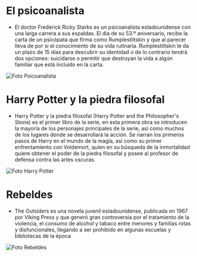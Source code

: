 # El psicoanalista
- El doctor Frederick Ricky Starks es un psicoanalista estadounidense con una larga carrera a sus espaldas. El día de su 53.º aniversario, recibe la carta de un psicópata que firma como Rumplestiltskin y que al parecer lleva de por si el conocimiento de su vida rutinaria. Rumplestiltskin le da un plazo de 15 días para descubrir su identidad o de lo contrario tendrá dos opciones: suicidarse o permitir que destruyan la vida a algún familiar que está incluido en la carta.

![Foto Psicoanalista](https://images-na.ssl-images-amazon.com/images/I/91+kOSzUs6L.jpg)

# Harry Potter y la piedra filosofal
- Harry Potter y la piedra filosofal (Harry Potter and the Philosopher's Stone) es el primer libro de la serie, 
en esta primera obra se introducen la mayoría de los personajes principales de la serie, así como muchos de los lugares donde se desarrollará la acción. Se narran los primeros pasos de Harry en el mundo de la magia, así como su primer enfrentamiento con Voldemort, quien en su búsqueda de la inmortalidad quiere obtener el poder de la piedra filosofal y posee al profesor de defensa contra las artes oscuras.

![Foto Harry Potter](https://www.libroaventura.cl/wp-content/uploads/Categorias/Novelas/La-piedra-filosofal.png)

# Rebeldes
- The Outsiders es una novela juvenil estadounidense, publicada en 1967 por Viking Press y que generó gran controversia por el tratamiento de la violencia, el consumo de alcohol y tabaco entre menores y familias rotas y disfuncionales, llegando a ser prohibido en algunas escuelas y bibliotecas de la época

![Foto Rebeldes](https://images-na.ssl-images-amazon.com/images/I/41BV2f8A0VL._SX323_BO1,204,203,200_.jpg)